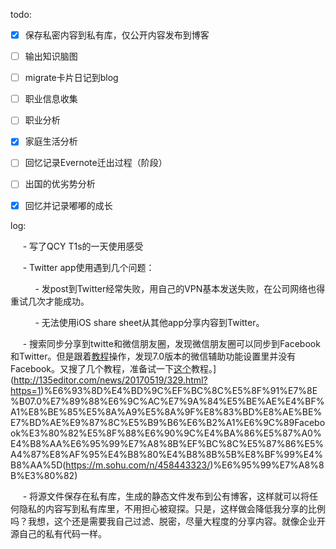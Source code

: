 todo:

- [x] 保存私密内容到私有库，仅公开内容发布到博客

- [ ] 输出知识脑图

- [ ] migrate卡片日记到blog

- [ ] 职业信息收集

- [ ] 职业分析

- [x] 家庭生活分析

- [ ] 回忆记录Evernote迁出过程（阶段）

- [ ] 出国的优劣势分析

- [x] 回忆并记录嘟嘟的成长

log:

     - 写了QCY T1s的一天使用感受

     - Twitter app使用遇到几个问题：

          - 发post到Twitter经常失败，用自己的VPN基本发送失败，在公司网络也得重试几次才能成功。

          - 无法使用iOS share sheet从其他app分享内容到Twitter。

     - 搜索同步分享到twitte和微信朋友圈，发现微信朋友圈可以同步到Facebook和Twitter。但是跟着[教程](https://www.[135editor.com/news/20170519/329.html?https=1)操作，发现7.0版本的微信辅助功能设置里并没有Facebook。又搜了几个教程，准备试一下[这个](https://m.sohu.com/n/458443323/)教程。](http://135editor.com/news/20170519/329.html?https=1)%E6%93%8D%E4%BD%9C%EF%BC%8C%E5%8F%91%E7%8E%B07.0%E7%89%88%E6%9C%AC%E7%9A%84%E5%BE%AE%E4%BF%A1%E8%BE%85%E5%8A%A9%E5%8A%9F%E8%83%BD%E8%AE%BE%E7%BD%AE%E9%87%8C%E5%B9%B6%E6%B2%A1%E6%9C%89Facebook%E3%80%82%E5%8F%88%E6%90%9C%E4%BA%86%E5%87%A0%E4%B8%AA%E6%95%99%E7%A8%8B%EF%BC%8C%E5%87%86%E5%A4%87%E8%AF%95%E4%B8%80%E4%B8%8B%5B%E8%BF%99%E4%B8%AA%5D(https://m.sohu.com/n/458443323/)%E6%95%99%E7%A8%8B%E3%80%82)

     - 将源文件保存在私有库，生成的静态文件发布到公有博客，这样就可以将任何隐私的内容写到私有库里，不用担心被窥探。只是，这样做会降低我分享的比例吗？我想，这个还是需要我自己过滤、脱密，尽量大程度的分享内容。就像企业开源自己的私有代码一样。
